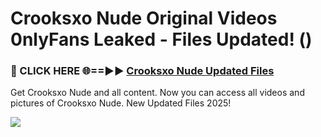 # Crooksxo Nude Original Videos 0nlyFans Leaked - Files Updated! ()

<h3>🔴 CLICK HERE 🌐==►► <a href="https://tinyurl.com/2p9ay9w9" rel="nofollow">Crooksxo Nude Updated Files</a></h3>

Get Crooksxo Nude and all content. Now you can access all videos and pictures of Crooksxo Nude. New Updated Files 2025!

[![](https://i.imgur.com/KQgVmj3.gif)](https://tinyurl.com/2p9ay9w9)
